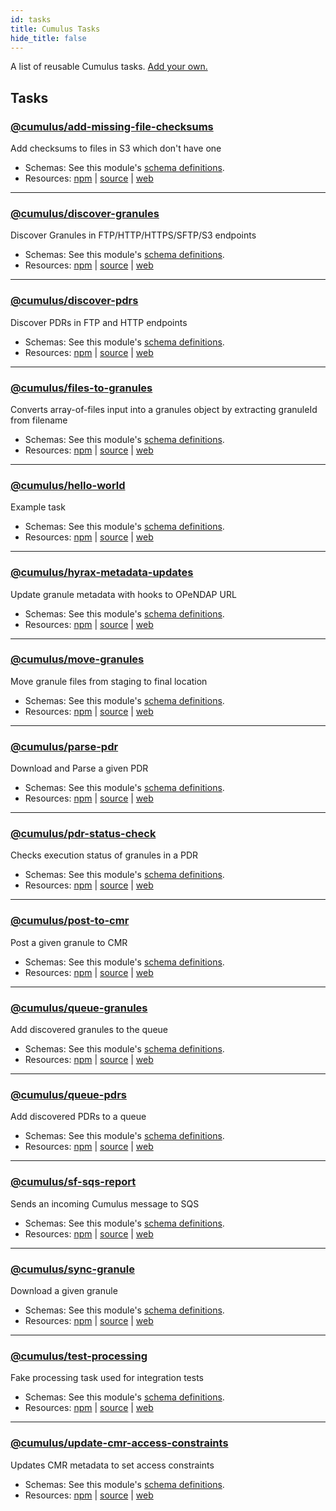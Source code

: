 ```yaml
---
id: tasks
title: Cumulus Tasks
hide_title: false
---
```


A list of reusable Cumulus tasks. [Add your own.](adding-a-task.md)

## Tasks

### [@cumulus/add-missing-file-checksums](https://github.com/nasa/cumulus/tree/master/tasks/add-missing-file-checksums#readme)

Add checksums to files in S3 which don't have one

- Schemas: See this module's [schema definitions](https://github.com/nasa/cumulus/tree/master/tasks/add-missing-file-checksums#readme/schemas).
- Resources: [npm](https://npmjs.com/package/@cumulus/add-missing-file-checksums) | [source](https://github.com/nasa/cumulus) | [web](https://github.com/nasa/cumulus/tree/master/tasks/add-missing-file-checksums#readme)

---

### [@cumulus/discover-granules](https://github.com/nasa/cumulus/tree/master/tasks/discover-granules)

Discover Granules in FTP/HTTP/HTTPS/SFTP/S3 endpoints

- Schemas: See this module's [schema definitions](https://github.com/nasa/cumulus/tree/master/tasks/discover-granules/schemas).
- Resources: [npm](https://npmjs.com/package/@cumulus/discover-granules) | [source](https://github.com/nasa/cumulus) | [web](https://github.com/nasa/cumulus/tree/master/tasks/discover-granules)

---

### [@cumulus/discover-pdrs](https://github.com/nasa/cumulus/tree/master/tasks/discover-pdrs)

Discover PDRs in FTP and HTTP endpoints

- Schemas: See this module's [schema definitions](https://github.com/nasa/cumulus/tree/master/tasks/discover-pdrs/schemas).
- Resources: [npm](https://npmjs.com/package/@cumulus/discover-pdrs) | [source](https://github.com/nasa/cumulus) | [web](https://github.com/nasa/cumulus/tree/master/tasks/discover-pdrs)

---

### [@cumulus/files-to-granules](https://github.com/nasa/cumulus/tree/master/tasks/files-to-granules)

Converts array-of-files input into a granules object by extracting granuleId from filename

- Schemas: See this module's [schema definitions](https://github.com/nasa/cumulus/tree/master/tasks/files-to-granules/schemas).
- Resources: [npm](https://npmjs.com/package/@cumulus/files-to-granules) | [source](https://github.com/nasa/cumulus) | [web](https://github.com/nasa/cumulus/tree/master/tasks/files-to-granules)

---

### [@cumulus/hello-world](https://github.com/nasa/cumulus/tree/master/tasks/hello-world)

Example task

- Schemas: See this module's [schema definitions](https://github.com/nasa/cumulus/tree/master/tasks/hello-world/schemas).
- Resources: [npm](https://npmjs.com/package/@cumulus/hello-world) | [source](https://github.com/nasa/cumulus) | [web](https://github.com/nasa/cumulus/tree/master/tasks/hello-world)

---

### [@cumulus/hyrax-metadata-updates](https://github.com/nasa/cumulus/tree/master/tasks/hyrax-metadata-updates)

Update granule metadata with hooks to OPeNDAP URL

- Schemas: See this module's [schema definitions](https://github.com/nasa/cumulus/tree/master/tasks/hyrax-metadata-updates/schemas).
- Resources: [npm](https://npmjs.com/package/@cumulus/hyrax-metadata-updates) | [source](https://github.com/nasa/cumulus) | [web](https://github.com/nasa/cumulus/tree/master/tasks/hyrax-metadata-updates)

---

### [@cumulus/move-granules](https://github.com/nasa/cumulus/tree/master/tasks/move-granules)

Move granule files from staging to final location

- Schemas: See this module's [schema definitions](https://github.com/nasa/cumulus/tree/master/tasks/move-granules/schemas).
- Resources: [npm](https://npmjs.com/package/@cumulus/move-granules) | [source](https://github.com/nasa/cumulus) | [web](https://github.com/nasa/cumulus/tree/master/tasks/move-granules)

---

### [@cumulus/parse-pdr](https://github.com/nasa/cumulus/tree/master/tasks/parse-pdr)

Download and Parse a given PDR

- Schemas: See this module's [schema definitions](https://github.com/nasa/cumulus/tree/master/tasks/parse-pdr/schemas).
- Resources: [npm](https://npmjs.com/package/@cumulus/parse-pdr) | [source](https://github.com/nasa/cumulus) | [web](https://github.com/nasa/cumulus/tree/master/tasks/parse-pdr)

---

### [@cumulus/pdr-status-check](https://github.com/nasa/cumulus/tree/master/tasks/pdr-status-check)

Checks execution status of granules in a PDR

- Schemas: See this module's [schema definitions](https://github.com/nasa/cumulus/tree/master/tasks/pdr-status-check/schemas).
- Resources: [npm](https://npmjs.com/package/@cumulus/pdr-status-check) | [source](https://github.com/nasa/cumulus) | [web](https://github.com/nasa/cumulus/tree/master/tasks/pdr-status-check)

---

### [@cumulus/post-to-cmr](https://github.com/nasa/cumulus/tree/master/tasks/post-to-cmr)

Post a given granule to CMR

- Schemas: See this module's [schema definitions](https://github.com/nasa/cumulus/tree/master/tasks/post-to-cmr/schemas).
- Resources: [npm](https://npmjs.com/package/@cumulus/post-to-cmr) | [source](https://github.com/nasa/cumulus) | [web](https://github.com/nasa/cumulus/tree/master/tasks/post-to-cmr)

---

### [@cumulus/queue-granules](https://github.com/nasa/cumulus/tree/master/tasks/queue-granules)

Add discovered granules to the queue

- Schemas: See this module's [schema definitions](https://github.com/nasa/cumulus/tree/master/tasks/queue-granules/schemas).
- Resources: [npm](https://npmjs.com/package/@cumulus/queue-granules) | [source](https://github.com/nasa/cumulus) | [web](https://github.com/nasa/cumulus/tree/master/tasks/queue-granules)

---

### [@cumulus/queue-pdrs](https://github.com/nasa/cumulus/tree/master/tasks/queue-pdrs)

Add discovered PDRs to a queue

- Schemas: See this module's [schema definitions](https://github.com/nasa/cumulus/tree/master/tasks/queue-pdrs/schemas).
- Resources: [npm](https://npmjs.com/package/@cumulus/queue-pdrs) | [source](https://github.com/nasa/cumulus) | [web](https://github.com/nasa/cumulus/tree/master/tasks/queue-pdrs)

---

### [@cumulus/sf-sqs-report](https://github.com/nasa/cumulus/tree/master/tasks/sf-sqs-report)

Sends an incoming Cumulus message to SQS

- Schemas: See this module's [schema definitions](https://github.com/nasa/cumulus/tree/master/tasks/sf-sqs-report/schemas).
- Resources: [npm](https://npmjs.com/package/@cumulus/sf-sqs-report) | [source](https://github.com/nasa/cumulus) | [web](https://github.com/nasa/cumulus/tree/master/tasks/sf-sqs-report)

---

### [@cumulus/sync-granule](https://github.com/nasa/cumulus/tree/master/tasks/sync-granule)

Download a given granule

- Schemas: See this module's [schema definitions](https://github.com/nasa/cumulus/tree/master/tasks/sync-granule/schemas).
- Resources: [npm](https://npmjs.com/package/@cumulus/sync-granule) | [source](https://github.com/nasa/cumulus) | [web](https://github.com/nasa/cumulus/tree/master/tasks/sync-granule)

---

### [@cumulus/test-processing](https://github.com/nasa/cumulus/tree/master/tasks/test-processing)

Fake processing task used for integration tests

- Schemas: See this module's [schema definitions](https://github.com/nasa/cumulus/tree/master/tasks/test-processing/schemas).
- Resources: [npm](https://npmjs.com/package/@cumulus/test-processing) | [source](https://github.com/nasa/cumulus) | [web](https://github.com/nasa/cumulus/tree/master/tasks/test-processing)

---

### [@cumulus/update-cmr-access-constraints](https://github.com/nasa/cumulus/tree/master/tasks/update-cmr-access-constraints#readme)

Updates CMR metadata to set access constraints

- Schemas: See this module's [schema definitions](https://github.com/nasa/cumulus/tree/master/tasks/update-cmr-access-constraints#readme/schemas).
- Resources: [npm](https://npmjs.com/package/@cumulus/update-cmr-access-constraints) | [source](https://github.com/nasa/cumulus) | [web](https://github.com/nasa/cumulus/tree/master/tasks/update-cmr-access-constraints#readme)
